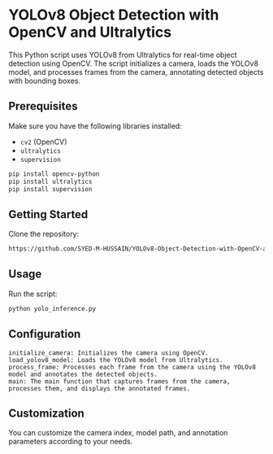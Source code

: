 # YOLOv8 Object Detection with OpenCV and Ultralytics

This Python script uses YOLOv8 from Ultralytics for real-time object detection using OpenCV. The script initializes a camera, loads the YOLOv8 model, and processes frames from the camera, annotating detected objects with bounding boxes.

## Prerequisites

Make sure you have the following libraries installed:

- `cv2` (OpenCV)
- `ultralytics`
- `supervision`
```bash
pip install opencv-python
pip install ultralytics
pip install supervision
```


## Getting Started
Clone the repository:
```bash
https://github.com/SYED-M-HUSSAIN/YOLOv8-Object-Detection-with-OpenCV-and-Ultralytics
```
## Usage
Run the script:
```bash
python yolo_inference.py
```
## Configuration

    initialize_camera: Initializes the camera using OpenCV.
    load_yolov8_model: Loads the YOLOv8 model from Ultralytics.
    process_frame: Processes each frame from the camera using the YOLOv8 model and annotates the detected objects.
    main: The main function that captures frames from the camera, processes them, and displays the annotated frames.

## Customization

You can customize the camera index, model path, and annotation parameters according to your needs.
